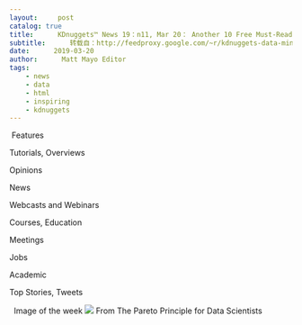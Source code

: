 ```yaml
---
layout:     post
catalog: true
title:      KDnuggets™ News 19：n11, Mar 20： Another 10 Free Must-Read Books for Data Science; 19 Inspiring Women in AI, Big Data, Machine Learning
subtitle:      转载自：http://feedproxy.google.com/~r/kdnuggets-data-mining-analytics/~3/W8-SWgoxlB4/n11.html
date:      2019-03-20
author:      Matt Mayo Editor
tags:
    - news
    - data
    - html
    - inspiring
    - kdnuggets
---
```


 Features

Tutorials, Overviews

Opinions

News

Webcasts and Webinars

Courses, Education

Meetings

Jobs

Academic

Top Stories, Tweets



  Image of the week
![](http://feedproxy.google.com/wp-content/uploads/pareto-principle.jpg)
From The Pareto Principle for Data Scientists 






